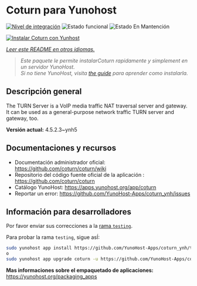 <!--
Este archivo README esta generado automaticamente<https://github.com/YunoHost/apps/tree/master/tools/readme_generator>
No se debe editar a mano.
-->

# Coturn para Yunohost

[![Nivel de integración](https://dash.yunohost.org/integration/coturn.svg)](https://ci-apps.yunohost.org/ci/apps/coturn/) ![Estado funcional](https://ci-apps.yunohost.org/ci/badges/coturn.status.svg) ![Estado En Mantención](https://ci-apps.yunohost.org/ci/badges/coturn.maintain.svg)

[![Instalar Coturn con Yunhost](https://install-app.yunohost.org/install-with-yunohost.svg)](https://install-app.yunohost.org/?app=coturn)

*[Leer este README en otros idiomas.](./ALL_README.md)*

> *Este paquete le permite instalarCoturn rapidamente y simplement en un servidor YunoHost.*  
> *Si no tiene YunoHost, visita [the guide](https://yunohost.org/install) para aprender como instalarla.*

## Descripción general

The TURN Server is a VoIP media traffic NAT traversal server and gateway. It can be used as a general-purpose network traffic TURN server and gateway, too.

**Versión actual:** 4.5.2.3~ynh5
## Documentaciones y recursos

- Documentación administrador oficial: <https://github.com/coturn/coturn/wiki>
- Repositorio del código fuente oficial de la aplicación : <https://github.com/coturn/coturn>
- Catálogo YunoHost: <https://apps.yunohost.org/app/coturn>
- Reportar un error: <https://github.com/YunoHost-Apps/coturn_ynh/issues>

## Información para desarrolladores

Por favor enviar sus correcciones a la [rama `testing`](https://github.com/YunoHost-Apps/coturn_ynh/tree/testing).

Para probar la rama `testing`, sigue asÍ:

```bash
sudo yunohost app install https://github.com/YunoHost-Apps/coturn_ynh/tree/testing --debug
o
sudo yunohost app upgrade coturn -u https://github.com/YunoHost-Apps/coturn_ynh/tree/testing --debug
```

**Mas informaciones sobre el empaquetado de aplicaciones:** <https://yunohost.org/packaging_apps>
